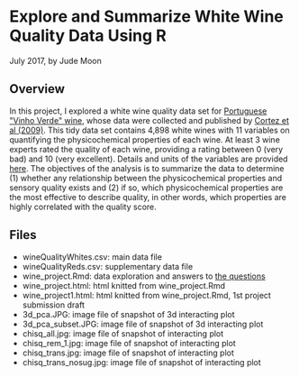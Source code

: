 # Explore and Summarize White Wine Quality Data Using R

July 2017, by Jude Moon

## Overview

In this project, I explored a white wine quality data set for [Portuguese "Vinho Verde" wine](http://www.vinhoverde.pt/en/about-vinho-verde), whose data were collected and published by [Cortez et al (2009)](http://www.sciencedirect.com/science/article/pii/S0167923609001377?via%3Dihub). This tidy data set contains 4,898 white wines with 11 variables on quantifying the physicochemical properties of each wine. At least 3 wine experts rated the quality of each wine, providing a rating between 0 (very bad) and 10 (very excellent). Details and units of the variables are provided [here](https://s3.amazonaws.com/udacity-hosted-downloads/ud651/wineQualityInfo.txt). The objectives of the analysis is to summarize the data to determine (1) whether any relationship between the physicochemical properties and sensory quality exists and (2) if so, which physicochemical properties are the most effective to describe quality, in other words, which properties are highly correlated with the quality score. 


## Files
- wineQualityWhites.csv: main data file
- wineQualityReds.csv: supplementary data file
- wine_project.Rmd: data exploration and answers to [the questions](https://d17h27t6h515a5.cloudfront.net/topher/2017/February/58af99ac_projecttemplate/projecttemplate.rmd)
- wine_project.html: html knitted from wine_project.Rmd
- wine_project1.html: html knitted from wine_project.Rmd, 1st project submission draft 
- 3d_pca.JPG: image file of snapshot of 3d interacting plot
- 3d_pca_subset.JPG: image file of snapshot of 3d interacting plot
- chisq_all.jpg: image file of snapshot of interacting plot
- chisq_rem_1.jpg: image file of snapshot of interacting plot
- chisq_trans.jpg: image file of snapshot of interacting plot
- chisq_trans_nosug.jpg: image file of snapshot of interacting plot
